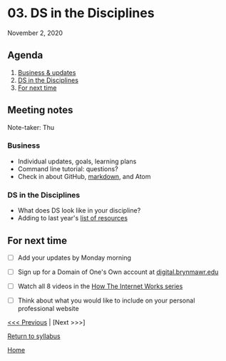 # 03. DS in the Disciplines
November 2, 2020

## Agenda
1. [Business & updates](#meeting-notes)
2. [DS in the Disciplines](#ds-in-the-disciplines)
3. [For next time](#for-next-time)

## Meeting notes
Note-taker: Thu

### Business
- Individual updates, goals, learning plans
- Command line tutorial: questions?
- Check in about GitHub, [markdown](https://guides.github.com/pdfs/markdown-cheatsheet-online.pdf), and Atom

### DS in the Disciplines
- What does DS look like in your discipline?
- Adding to last year's [list of resources](https://kbreyer.github.io/Digital-Resources-Index/)

## For next time
- [ ] Add your updates by Monday morning
- [ ] Sign up for a Domain of One's Own account at [digital.brynmawr.edu](https://digital.brynmawr.edu/)
- [ ] Watch all 8 videos in the [How The Internet Works series](https://www.youtube.com/playlist?list=PLzdnOPI1iJNfMRZm5DDxco3UdsFegvuB7)
- [ ] Think about what you would like to include on your personal professional website


[<<< Previous](/02-computation.md) | [Next >>>]

[Return to syllabus](../syllabus.md)

[Home](../README.md)
